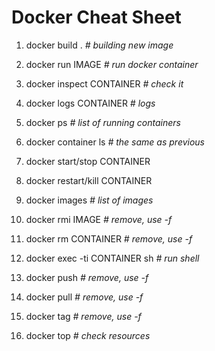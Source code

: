 # Docker Cheat Sheet

1. docker build . *# building new image*

2. docker run IMAGE *# run docker container*

3. docker inspect CONTAINER *# check it*

4. docker logs CONTAINER *# logs*

5. docker ps *# list of running containers*

6. docker container ls *# the same as previous*

7. docker start/stop CONTAINER

8. docker restart/kill CONTAINER 

9. docker images *# list of images*

10. docker rmi IMAGE *# remove, use -f*

11. docker rm CONTAINER *# remove, use -f*

12. docker exec -ti CONTAINER sh *# run shell*

13. docker push *# remove, use -f*

14. docker pull *# remove, use -f*

15. docker tag *# remove, use -f*

16. docker top *# check resources*
